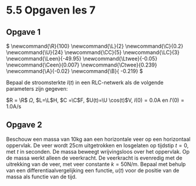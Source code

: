 # 5.5 Opgaven les 7

## Opgave 1

$
\newcommand{\R}{100}
\newcommand{\L}{2}
\newcommand{\C}{0.2}
\newcommand{\U}{24}
\newcommand{\CC}{5}
\newcommand{\LC}{3}
\newcommand{\Leen}{-49.95}
\newcommand{\Ltwee}{-0.05}
\newcommand{\Ceen}{0.007}
\newcommand{\Ctwee}{0.239}
\newcommand{\A}{-0.02}
\newcommand{\B}{ -0.219}
$

Bepaal de stroomsterkte $I(t)$ in een RLC-netwerk als de volgende parameters zijn gegeven:

$R = \R$ $\Omega$, $L=\L$H, $C =\C$F, $U(t)=\U \cos(t)$V, $I(0)=0.0$A en $I'(0)=1.0$A/s

## Opgave 2


Beschouw een massa van $10$kg aan een horizontale veer op een horizontaal oppervlak. De veer wordt $25$cm uitgetrokken en losgelaten op tijdstip $t= 0$, met $t$ in seconden. De massa beweegt wrijvingsloos over het oppervlak. Op de massa werkt alleen de veerkracht. De veerkracht is evenredig met de uitrekking van de veer, met veer constante $k= 50$N/m. Bepaal met behulp van een differentiaalvergelijking een functie, $u(t)$ voor de positie van de massa als functie van de tijd.